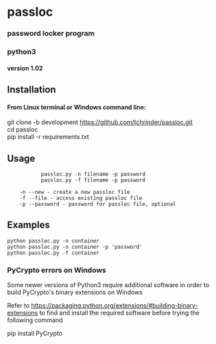 # passloc
### password locker program
### python3
#### version 1.02

## Installation 
#### From Linux terminal or Windows command line:

git clone -b development https://github.com/tchrinder/passloc.git  
cd passloc  
pip install -r requirements.txt  

## Usage

               passloc.py -n filename -p password
               passloc.py -f filename -p password
               
        -n --new - create a new passloc file
        -f --file - access existing passloc file
        -p --password - password for passloc file, optional
        
## Examples

    python passloc.py -n container
    python passloc.py -n container -p 'password'
    python passloc.py -f container

### PyCrypto errors on Windows

Some newer versions of Python3 require additional software in order
to build PyCrypto's binary extensions on Windows

Refer to https://packaging.python.org/extensions/#building-binary-extensions
to find and install the required software before trying the following command

pip install PyCrypto
